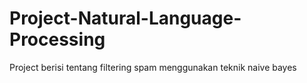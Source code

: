 # Project-Natural-Language-Processing
Project berisi tentang filtering spam menggunakan teknik naive bayes
